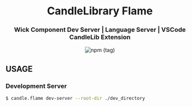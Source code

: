 <h1 align=center>CandleLibrary Flame</h1>

<h3 align=center>Wick Component Dev Server | Language Server | VSCode CandleLib Extension </h3>

<p align=center> <img alt="npm (tag)" src="https://img.shields.io/npm/v/@candlelib/flame?style=for-the-badge&logo=appveyor"> </p>

## USAGE

### Development Server

```bash
$ candle.flame dev-server --root-dir ./dev_directory
```